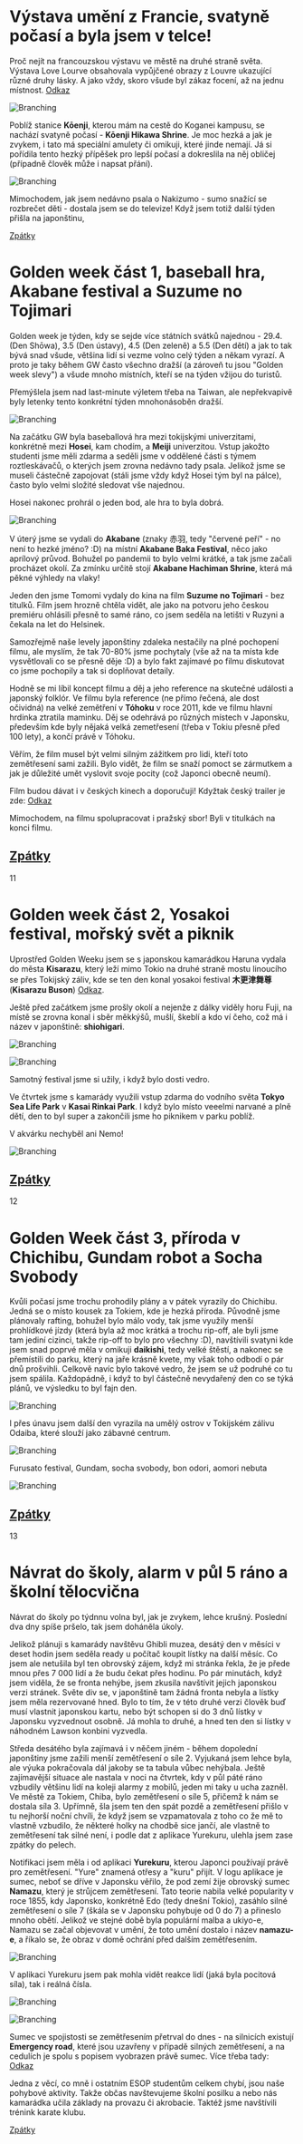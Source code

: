 # Výstava umění z Francie, svatyně počasí a byla jsem v telce!

Proč nejít na francouzskou výstavu ve městě na druhé straně světa. Výstava Love Lourve obsahovala vypůjčené obrazy z Louvre ukazující různé druhy lásky. A jako vždy, skoro všude byl zákaz focení, až na jednu místnost. [Odkaz](https://www.ntv.co.jp/love_louvre/)

![Branching](../photos/louvre.jpeg)

Poblíž stanice **Kōenji**, kterou mám na cestě do Koganei kampusu, se nachází svatyně počasí - **Kōenji Hikawa Shrine**. Je moc hezká a jak je zvykem, i tato má speciální amulety či omikuji, které jinde nemají. Já si pořídila tento hezký přípěšek pro lepší počasí a dokreslila na něj obličej (případně člověk může i napsat přání).

![Branching](../photos/svatyne_pocasi.jpeg)

Mimochodem, jak jsem nedávno psala o Nakizumo - sumo snažící se rozbrečet děti - dostala jsem se do televize! Když jsem totiž další týden přišla na japonštinu, 

[Zpátky](../)



# Golden week část 1, baseball hra, Akabane festival a Suzume no Tojimari

Golden week je týden, kdy se sejde více státních svátků najednou - 29.4. (Den Shōwa), 3.5 (Den ústavy), 4.5 (Den zeleně) a 5.5 (Den dětí) a jak to tak bývá snad všude, většina lidí si vezme volno celý týden a někam vyrazí. A proto je taky během GW často všechno dražší (a zároveň tu jsou "Golden week slevy") a všude mnoho místních, kteří se na týden vžijou do turistů.

Přemýšlela jsem nad last-minute výletem třeba na Taiwan, ale nepřekvapivě byly letenky tento konkrétní týden mnohonásoběn dražší.

![Branching](../photos/goldenweek.jpeg)

Na začátku GW byla baseballová hra mezi tokijskými univerzitami, konkrétně mezi **Hosei**, kam chodím, a **Meiji** univerzitou. Vstup jakožto studenti jsme měli zdarma a seděli jsme v oddělené části s týmem roztleskávačů, o kterých jsem zrovna nedávno tady psala. Jelikož jsme se museli částečně zapojovat (stáli jsme vždy když Hosei tým byl na pálce), často bylo velmi složité sledovat vše najednou. 

Hosei nakonec prohrál o jeden bod, ale hra to byla dobrá.

![Branching](../photos/baseball.jpeg)

V úterý jsme se vydali do **Akabane** (znaky 赤羽, tedy "červené peří" - no není to hezké jméno? :D) na místní **Akabane Baka Festival**, něco jako aprílový průvod. Bohužel po pandemii to bylo velmi krátké, a tak jsme začali procházet okolí. Za zmínku určitě stojí **Akabane Hachiman Shrine**, která má pěkné výhledy na vlaky!


Jeden den jsme Tomomi vydaly do kina na film **Suzume no Tojimari** - bez titulků. Film jsem hrozně chtěla vidět, ale jako na potvoru jeho českou premiéru ohlásili přesně to samé ráno, co jsem seděla na letišti v Ruzyni a čekala na let do Helsinek. 

Samozřejmě naše levely japonštiny zdaleka nestačily na plné pochopení filmu, ale myslím, že tak 70-80% jsme pochytaly (vše až na ta místa kde vysvětlovali co se přesně děje :D) a bylo fakt zajímavé po filmu diskutovat co jsme pochopily a tak si doplňovat detaily.

Hodně se mi líbil koncept filmu a děj a jeho reference na skutečné události a japonský folklór. Ve filmu byla reference (ne přímo řečená, ale dost očividná) na velké zemětření v **Tóhoku** v roce 2011, kde ve filmu hlavní hrdinka ztratila maminku. Děj se odehrává po různých místech v Japonsku, především kde byly nějaká velká zemetřesení (třeba v Tokiu přesně před 100 lety), a končí právě v Tóhoku. 

Věřím, že film musel být velmi silným zážitkem pro lidi, kteří toto zemětřesení sami zažili. Bylo vidět, že film se snaží pomoct se zármutkem a jak je důležité umět vyslovit svoje pocity (což Japonci obecně neumí).

Film budou dávat i v českých kinech a doporučuji! Kdyžtak český trailer je zde: [Odkaz](https://www.youtube.com/watch?v=ctFsBSS5jIA)

Mimochodem, na filmu spolupracovat i pražský sbor! Byli v titulkách na konci filmu.

[Zpátky](../)
-------------
11
# Golden week část 2, Yosakoi festival, mořský svět a piknik

Uprostřed Golden Weeku jsem se s japonskou kamarádkou Haruna vydala do města **Kisarazu**, který leží mimo Tokio na druhé straně mostu linoucího se přes Tokijský záliv, kde se ten den konal yosakoi festival **木更津舞尊** (**Kisarazu Buson**) [Odkaz](https://kisacon.com/2023/01/22/yosakoi2023/).

Ještě před začátkem jsme prošly okolí a nejenže z dálky viděly horu Fuji, na místě se zrovna konal i sběr měkkýšů, mušlí, škeblí a kdo ví čeho, což má i název v japonštině: __shiohigari__.

![Branching](../photos/fuji_podruhe.jpeg)

![Branching](../photos/shiohigari.jpeg)

Samotný festival jsme si užily, i když bylo dosti vedro. 



Ve čtvrtek jsme s kamarády využili vstup zdarma do vodního světa **Tokyo Sea Life Park** v **Kasai Rinkai Park**. I když bylo místo veeelmi narvané a plně dětí, den to byl super a zakončili jsme ho piknikem v parku poblíž.

V akvárku nechyběl ani Nemo!

![Branching](../photos/nemo.jpeg)

[Zpátky](../)
-----------------
12
# Golden Week část 3, příroda v Chichibu, Gundam robot a Socha Svobody 

Kvůli počasí jsme trochu prohodily plány a v pátek vyrazily do Chichibu. Jedná se o místo kousek za Tokiem, kde je hezká příroda. Původně jsme plánovaly rafting, bohužel bylo málo vody, tak jsme využily menší prohlídkové jízdy (která byla až moc krátká a trochu rip-off, ale byli jsme tam jediní cizinci, takže rip-off to bylo pro všechny :D), navštívili svatyni kde jsem snad poprvé měla v omikuji __daikishi__, tedy velké štěstí, a nakonec se přemístili do parku, který na jaře krásně kvete, my však toho odbodí o pár dnů prošvihli. Celkově navíc bylo takové vedro, že jsem se už podruhé co tu jsem spálila. Každopádně, i když to byl částečně nevydařený den co se týká plánů, ve výsledku to byl fajn den.


![Branching](../photos/chichibu.jpg)

I přes únavu jsem další den vyrazila na umělý ostrov v Tokijském zálivu Odaiba, které slouží jako zábavné centrum.


![Branching](../photos/odaiba_socha_svobody.jpeg)

Furusato festival, Gundam, socha svobody, bon odori, aomori nebuta


![Branching](../photos/random_street.jpeg)

[Zpátky](../)
-----------------
13
# Návrat do školy, alarm v půl 5 ráno a školní tělocvična

Návrat do školy po týdnnu volna byl, jak je zvykem, lehce krušný. Poslední dva dny spíše pršelo, tak jsem doháněla úkoly. 

Jelikož plánuji s kamarády navštěvu Ghibli muzea, desátý den v měsíci v deset hodin jsem seděla ready u počítač koupit lístky na další měsíc. Co jsem ale netušila byl ten obrovský zájem, když mi stránka řekla, že je přede mnou přes 7 000 lidí a že budu čekat přes hodinu. Po pár minutách, když jsem viděla, že se fronta nehýbe, jsem zkusila navštívit jejich japonskou verzi stránek. Světe div se, v japonštině tam žádná fronta nebyla a lístky jsem měla rezervované hned. Bylo to tím, že v této druhé verzi člověk buď musí vlastnit japonskou kartu, nebo být schopen si do 3 dnů lístky v Japonsku vyzvednout osobně. Já mohla to druhé, a hned ten den si lístky v náhodném Lawson konbini vyzvedla. 


Středa desátého byla zajímavá i v něčem jiném - během dopolední japonštiny jsme zažili menší zemětřesení o síle 2. Vyjukaná jsem lehce byla, ale výuka pokračovala dál jakoby se ta tabula vůbec nehýbala. Ještě zajímavější situace ale nastala v noci na čtvrtek, kdy v půl páté ráno vzbudily většinu lidí na koleji alarmy z mobilů, jeden mi taky u ucha zazněl. Ve městě za Tokiem, Chiba, bylo zemětřesení o síle 5, přičemž k nám se dostala síla 3. Upřímně, šla jsem ten den spát pozdě a zemětřesení přišlo v tu nejhorší noční chvíli, že když jsem se vzpamatovala z toho co že mě to vlastně vzbudilo, že některé holky na chodbě sice jančí, ale vlastně to zemětřesení tak silné není, i podle dat z aplikace Yurekuru, ulehla jsem zase zpátky do pelech.

Notifikaci jsem měla i od aplikaci **Yurekuru**, kterou Japonci používají právě pro zemětřesení. "Yure" znamená otřesy a "kuru" přijít. V logu aplikace je sumec, neboť se dříve v Japonsku věřilo, že pod zemí žije obrovský sumec **Namazu**, který je strůjcem zemětřesení. Tato teorie nabila velké popularity v roce 1855, kdy Japonsko, konkrétně Edo (tedy dnešní Tokio), zasáhlo silné zemětřesení o síle 7 (škála se v Japonsku pohybuje od 0 do 7) a přineslo mnoho obětí. Jelikož ve stejné době byla populární malba a ukiyo-e, Namazu se začal objevovat v umění, že toto umění dostalo i název **namazu-e**, a říkalo se, že obraz v domě ochrání před dalším zemětřesením. 

![Branching](../photos/jishin_notifikace.jpeg)

V aplikaci Yurekuru jsem pak mohla vidět reakce lidí (jaká byla pocitová síla), tak i reálná čísla. 

![Branching](../photos/jishin_nazory.PNG)

![Branching](../photos/jishin_sila.PNG)

Sumec ve spojistosti se zemětřesením přetrval do dnes - na silnicích existují __Emergency road__, které jsou uzavřeny v případě silných zemětřesení, a na cedulích je spolu s popisem vyobrazen právě sumec. Více třeba tady: [Odkaz](https://sabukaru.online/articles/namazu-the-ancient-history-behind-the-earthquake-causing-catfish)

Jedna z věcí, co mně i ostatním ESOP studentům celkem chybí, jsou naše pohybové aktivity. Takže občas navštevujeme školní posilku a nebo nás kamarádka učila základy na provazu či akrobacie. Taktéž jsme navštívili trénink karate klubu.

[Zpátky](../)

